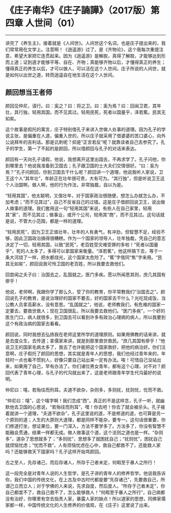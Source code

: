 # 《庄子南华》《庄子諵譁》（2017版）第四章 人世间（01）

------

讲完了《养生主》，接着就是《人间世》。人间世这个名词，也是庄子提出来的，我们常常用在文学上。注意啊！《逍遥游》过了，是《齐物论》，这个我每次重提注意，希望大家把它连贯起来。因为《逍遥游》是解脱，真得了解脱，才能够达到形而上道；证到道才能够平等、自在、齐物；真能够齐物以后，才懂得真正的养生；懂得真正的养生以后，才可以做人，可以活在这个人世间。庄子所说的人间世，就是如何以出世之道，转而逍遥自在地生活在这个人世间。

## 颜回想当王者师

颜回见仲尼，请行。曰：奚之？曰：将之卫。曰：奚为焉？曰：回闻卫君，其年壮，其行独，轻用其国，而不见其过。轻用民死，死者以国量乎，泽若蕉。民其无如矣。

这个故事是假托的寓言，庄子特别借孔子来讲入世做人处事的道理。因为孔子的学说主张，是偏重在人道，偏重入世的，所以庄子就采用了借婆婆的苦口婆心，向外公说拜年的吉利话。那是讥刺呢？抑是“正言若反”呢？就靠读者自己去参究了。孔子的学生，第一了不起的是颜回，所以借颜回与孔子的对话来表达。

颜回有一天向孔子请假，他说，我想离开这里出国去，不再求学了。孔子问他，你到哪里去？他说我准备到卫国去；孔子跟卫国的士大夫们交情很好。“曰：奚为焉？”孔子问颜回，你到卫国去干什么呢？颜回讲一个道理，他说我听人家说，卫王这个人“其年壮”，年龄正在壮年很可贵，大有可为。“其行独”，但是听说卫王这个人治国啊，做人啊，他的行为作法，非常独裁，自以为是。

“轻用其国”，他太聪明，又值壮年，对于国家政治很随便，想怎么办就怎么办，不加考虑；“而不见其过”，自己不反省自己的过错。这是庄子借颜回说卫王，说出做人做事的道理。我们套用这一句“轻用其国”来说，有些人在自己家里，轻用其“家”，而不见其过；做事业，或开个公司，轻用其“商”，而不见其过。这句话就是说，不管大小范围，都是一样的道理。

“轻用民死”，因为卫王正值壮年，壮年的人有勇气，有冲劲，但智慧不足，经验不够，因此卫国政治搞得很糟糕。作为一个国家的领导人，壮年独裁，凭自己的意志决定了一切，轻用其国，以致“民死”，老百姓受灾难受罪的多啦！“死者以国量乎”，死的人太多了，多得可以拿国家来衡量。“泽若蕉”，他这样搞下去，等于一条大河烧了一样，把水都烧光，这个国家太危险了。“蕉”字借同“焦”字来用。“民其无如矣”，颜回说我可怜卫国的老百姓，所以我要去救他们。

回尝闻之夫子曰：治国去之，乱国就之。医门多疾。愿以所闻思其则，庶几其国有瘳乎！

他说，老师啊，我跟你学了那么久，受了你的教育，你平常教我们“治国去之”。颜回说孔子的教育，是说治理好的国家不要去，好的国家去干什么？光吃现成饭，当公教人员拿高薪水，没有意思。“乱国就之”，他说，老师教我们，有危难的国家一定要去，要救世救人；现在卫国很乱，所以我要去救他们。“医门多疾”，一个好的医生门口，病人就很多，到卫国去可以看到许多有政治心理病的病人，所以我要到这个有政治病的国家去看看。

颜回说，同时我想去弘扬我在老师这里所学的道理原则。如果用佛教的话来讲，就是去度众生，去传道；拿儒家来讲，就是到那里救世救民。“庶几其国有瘳乎！”他说卫王的国家毛病太多了，我去了也许能把这个国家救好，把他的病治好。你们注意啊，庄子假托了颜回的思想，其实就是青年人的思想，我们也经过青年来的，年轻时一点也看不惯别人，好像只要自己站出来一定有办法。唉！可惜自己没站出来，如果用了自己，早有办法了。你们诸位男女青年，都有这个心理，对不对？颜回代表了青年心理，与孔子的代沟就出来了，这是老师跟青年学生代沟最好的说明。

仲尼曰：嘻，若殆往而刑耳。夫道不欲杂，杂则多，多则扰，扰则忧，忧而不救。

“仲尼曰：嘻”，这个嘻字啊！我们念成“西”。真正的不是这样念，孔子一听，就幽默他去卫国的心思说，“若殆往而刑耳”，嘿！你去吧！你去了就会被杀头。孔子接着就讲一个道理，“夫道不欲杂”，孔子这里说的道，不是修道的道，也可算是另一个原则的道；人生的大原则大道理，都是同样不能杂，要专一。这句话很重要，你们修道打坐，想证果位，要一门深入，方法不要学多了。方法多了，你没有智慧不能融会贯通，结果一样都无成。做人做事这个道，这个法则之道也是一样。“杂则多”，道杂了思想就多了；“多则扰”，思想多了就困扰自己；“扰则忧”，困扰自己就烦恼忧虑；“忧而不救”，人有烦恼忧虑在心中，救自己都救不了，还能救人家吗？还能够救天下国家吗？孔子这样开始骂颜回。

古之至人，先存诸己，而后存诸人，所存于己者未定，何暇至于暴人之所行！

这一段完全是对青年人说的人生哲学，是孔子讲的青年人的修养哲学。他说我告诉你，我们中国的传统文化，在上古及中古时代都是要“先存诸己”，先要救自己，所谓己立而立人；对于学佛的人来说，先求自度，然后度人。“所存于己者未定”，你自己都度不了，救自己救不了，怎么能够救人！“何暇至于暴人之所行”，自己病都没有治好，你哪里有空去指责人家，暴露人家的缺点！所以道家的思想，同佛家儒家都一样，中国传统文化的人生修养的价值观，在《庄子》这里说了出来。